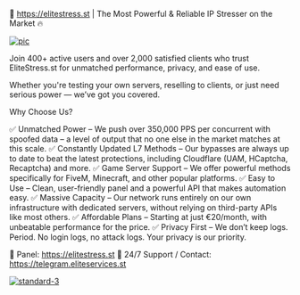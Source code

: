 🚀 https://elitestress.st | The Most Powerful & Reliable IP Stresser on the Market 🔥

<a href="https://elitestress.st?github"><img src="https://i.ibb.co/xtjGw8qm/elitenetwork.gif" alt="pic" border="0"></a>

Join 400+ active users and over 2,000 satisfied clients who trust EliteStress.st for unmatched performance, privacy, and ease of use.

Whether you're testing your own servers, reselling to clients, or just need serious power — we’ve got you covered.

Why Choose Us?

✅ Unmatched Power – We push over 350,000 PPS per concurrent with spoofed data – a level of output that no one else in the market matches at this scale.
✅ Constantly Updated L7 Methods – Our bypasses are always up to date to beat the latest protections, including Cloudflare (UAM, HCaptcha, Recaptcha) and more.
✅ Game Server Support – We offer powerful methods specifically for FiveM, Minecraft, and other popular platforms.
✅ Easy to Use – Clean, user-friendly panel and a powerful API that makes automation easy.
✅ Massive Capacity – Our network runs entirely on our own infrastructure with dedicated servers, without relying on third-party APIs like most others.
✅ Affordable Plans – Starting at just €20/month, with unbeatable performance for the price.
✅ Privacy First – We don’t keep logs. Period. No login logs, no attack logs. Your privacy is our priority.

🔗 Panel: https://elitestress.st
👥 24/7 Support / Contact: https://telegram.eliteservices.st

<a href="https://elitestress.st?github"><img src="https://i.ibb.co/HLmdGrZQ/photo-2025-07-07-14-35-40.jpg" alt="standard-3" border="0"></a>
